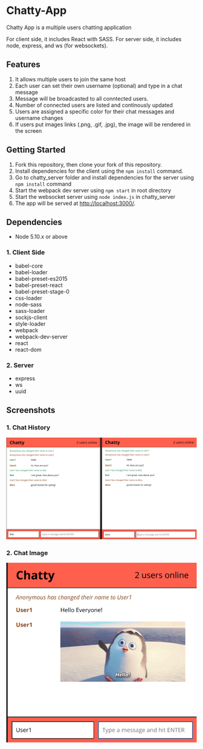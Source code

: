 # Chatty-App

Chatty App is a multiple users chatting application 

For client side, it includes React with SASS. For server side, it includes node, express, and ws (for websockets). 

## Features
1. It allows multiple users to join the same host
2. Each user can set their own username (optional) and type in a chat message
3. Message will be broadcasted to all conntected users. 
4. Number of connected users are listed and continously updated
5. Users are assigned a specific color for their chat messages and username changes
6. If users put images links (.png, .gif, .jpg), the image will be rendered in the screen

## Getting Started
1. Fork this repository, then clone your fork of this repository.
2. Install dependencies for the client using the `npm install` command.
3. Go to chatty_server folder and install dependencies for the server using `npm install` command
4. Start the webpack dev server using `npm start` in root directory
5. Start the websocket server using `node index.js` in chatty_server
6. The app will be served at <http://localhost:3000/>.

## Dependencies

- Node 5.10.x or above
### 1. Client Side
- babel-core
- babel-loader
- babel-preset-es2015
- babel-preset-react
- babel-preset-stage-0
- css-loader
- node-sass
- sass-loader
- sockjs-client
- style-loader
- webpack
- webpack-dev-server
- react
- react-dom
### 2. Server
- express
- ws
- uuid

## Screenshots

### 1. Chat History
!["ChatHistory"](./docs/ChatHistory.png)

### 2. Chat Image
!["GifImage"](./docs/GifImage.png)

